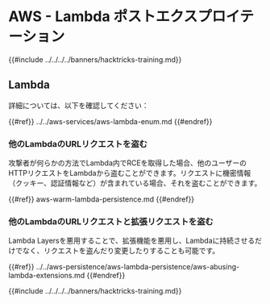 # AWS - Lambda ポストエクスプロイテーション

{{#include ../../../../banners/hacktricks-training.md}}

## Lambda

詳細については、以下を確認してください：

{{#ref}}
../../aws-services/aws-lambda-enum.md
{{#endref}}

### 他のLambdaのURLリクエストを盗む

攻撃者が何らかの方法でLambda内でRCEを取得した場合、他のユーザーのHTTPリクエストをLambdaから盗むことができます。リクエストに機密情報（クッキー、認証情報など）が含まれている場合、それを盗むことができます。

{{#ref}}
aws-warm-lambda-persistence.md
{{#endref}}

### 他のLambdaのURLリクエストと拡張リクエストを盗む

Lambda Layersを悪用することで、拡張機能を悪用し、Lambdaに持続させるだけでなく、リクエストを盗んだり変更したりすることも可能です。

{{#ref}}
../../aws-persistence/aws-lambda-persistence/aws-abusing-lambda-extensions.md
{{#endref}}

{{#include ../../../../banners/hacktricks-training.md}}
